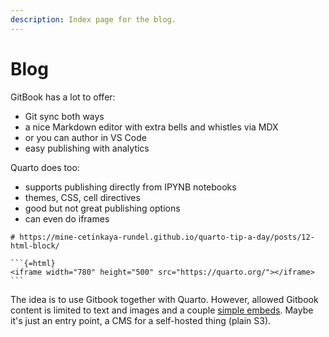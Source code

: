 ```yaml
---
description: Index page for the blog.
---
```


# Blog

GitBook has a lot to offer:

* Git sync both ways
* a nice Markdown editor with extra bells and whistles via MDX
* or you can author in VS Code
* easy publishing with analytics

Quarto does too:

* supports publishing directly from IPYNB notebooks
* themes, CSS, cell directives
* good but not great publishing options
* can even do iframes

````
# https://mine-cetinkaya-rundel.github.io/quarto-tip-a-day/posts/12-html-block/

```{=html}
<iframe width="780" height="500" src="https://quarto.org/"></iframe>
```
````

The idea is to use Gitbook together with Quarto.   However, allowed Gitbook content is limited to text and images and a couple [simple embeds](iframes.md).  Maybe it's just an entry point, a CMS for a self-hosted thing (plain S3).
